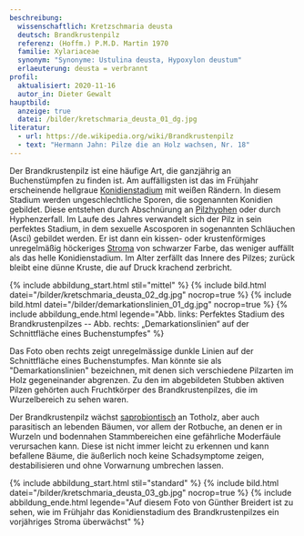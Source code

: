 ```yaml
---
beschreibung:
  wissenschaftlich: Kretzschmaria deusta
  deutsch: Brandkrustenpilz
  referenz: (Hoffm.) P.M.D. Martin 1970
  familie: Xylariaceae
  synonym: "Synonyme: Ustulina deusta, Hypoxylon deustum"
  erlaeuterung: deusta = verbrannt
profil:
  aktualisiert: 2020-11-16
  autor_in: Dieter Gewalt
hauptbild:
  anzeige: true
  datei: /bilder/kretschmaria_deusta_01_dg.jpg
literatur:
  - url: https://de.wikipedia.org/wiki/Brandkrustenpilz
  - text: "Hermann Jahn: Pilze die an Holz wachsen, Nr. 18"
---
```

Der Brandkrustenpilz ist eine häufige Art, die ganzjährig an Buchenstümpfen zu finden ist. Am auffälligsten ist das im Frühjahr erscheinende hellgraue [Konidienstadium](Konidien "Glossar") mit weißen Rändern. In diesem Stadium werden ungeschlechtliche Sporen, die sogenannten Konidien gebildet. Diese entstehen durch Abschnürung an [Pilzhyphen](Hyphen "Glossar") oder durch Hyphenzerfall. Im Laufe des Jahres verwandelt sich der Pilz in sein perfektes Stadium, in dem sexuelle Ascosporen in sogenannten Schläuchen (Asci) gebildet werden. Er ist dann ein kissen- oder krustenförmiges unregelmäßig höckeriges [Stroma](Stroma "Glossar") von schwarzer Farbe, das weniger auffällt als das helle Konidienstadium. Im Alter zerfällt das Innere des Pilzes; zurück bleibt eine dünne Kruste, die auf Druck krachend zerbricht.

{% include abbildung_start.html stil="mittel" %}
{% include bild.html datei="/bilder/kretschmaria_deusta_02_dg.jpg" nocrop=true %}
{% include bild.html datei="/bilder/demarkationslinien_01_dg.jpg" nocrop=true %}
{% include abbildung_ende.html legende="Abb. links: Perfektes Stadium des Brandkrustenpilzes -- Abb. rechts: „Demarkationslinien“ auf der Schnittfläche eines Buchenstumpfes" %}

Das Foto oben rechts zeigt unregelmässige dunkle Linien auf der Schnittfläche eines Buchenstumpfes. Man könnte sie als "Demarkationslinien" bezeichnen, mit denen sich verschiedene Pilzarten im Holz gegeneinander abgrenzen. Zu den im abgebildeten Stubben aktiven Pilzen gehörten auch Fruchtkörper des Brandkrustenpilzes, die im Wurzelbereich zu sehen waren.

Der Brandkrustenpilz wächst [saprobiontisch](saprobiontisch "Glossar") an Totholz, aber auch parasitisch an lebenden Bäumen, vor allem der Rotbuche, an denen er in Wurzeln und bodennahen Stammbereichen eine gefährliche Moderfäule verursachen kann. Diese ist nicht immer leicht zu erkennen und kann befallene Bäume, die äußerlich noch keine Schadsymptome zeigen, destabilisieren und ohne Vorwarnung umbrechen lassen.

{% include abbildung_start.html stil="standard" %}
{% include bild.html datei="/bilder/kretschmaria_deusta_03_gb.jpg" nocrop=true %}
{% include abbildung_ende.html legende="Auf diesem Foto von Günther Breidert ist zu sehen, wie im Frühjahr das Konidienstadium des Brandkrustenpilzes ein vorjähriges Stroma überwächst" %}
